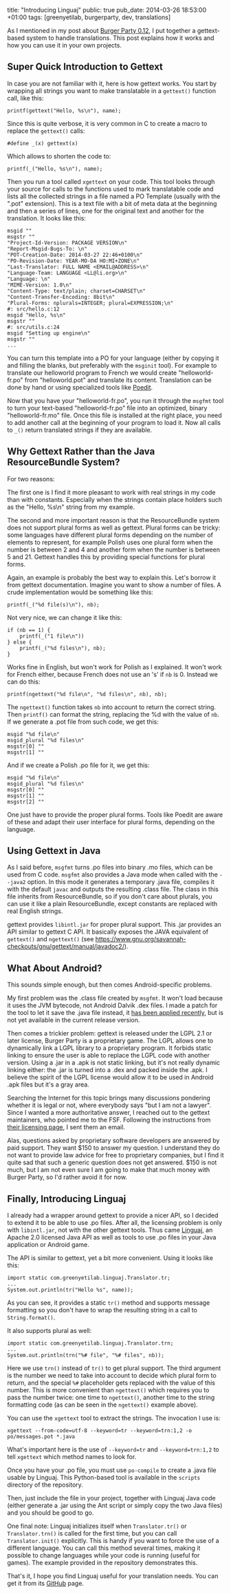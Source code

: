 title: "Introducing Linguaj"
public: true
pub_date: 2014-03-26 18:53:00 +01:00
tags: [greenyetilab, burgerparty, dev, translations]

As I mentioned in my post about [Burger Party 0.12][bp-0.12], I put together a gettext-based system to handle translations. This post explains how it works and how you can use it in your own projects.

[bp-0.12]: ../burgerparty-0.12/

## Super Quick Introduction to Gettext

In case you are not familiar with it, here is how gettext works. You start by wrapping all strings you want to make translatable in a `gettext()` function call, like this:

```
printf(gettext("Hello, %s\n"), name);
```

Since this is quite verbose, it is very common in C to create a macro to replace the `gettext()` calls:

```
#define _(x) gettext(x)
```

Which allows to shorten the code to:

```
printf(_("Hello, %s\n"), name);
```

Then you run a tool called `xgettext` on your code. This tool looks through your source for calls to the functions used to mark translatable code and lists all the collected strings in a file named a PO Template (usually with the ".pot" extension). This is a text file with a bit of meta data at the beginning and then a series of lines, one for the original text and another for the translation. It looks like this:

```
msgid ""
msgstr ""
"Project-Id-Version: PACKAGE VERSION\n"
"Report-Msgid-Bugs-To: \n"
"POT-Creation-Date: 2014-03-27 22:46+0100\n"
"PO-Revision-Date: YEAR-MO-DA HO:MI+ZONE\n"
"Last-Translator: FULL NAME <EMAIL@ADDRESS>\n"
"Language-Team: LANGUAGE <LL@li.org>\n"
"Language: \n"
"MIME-Version: 1.0\n"
"Content-Type: text/plain; charset=CHARSET\n"
"Content-Transfer-Encoding: 8bit\n"
"Plural-Forms: nplurals=INTEGER; plural=EXPRESSION;\n"
#: src/hello.c:12
msgid "Hello, %s\n"
msgstr ""
#: src/utils.c:24
msgid "Setting up engine\n"
msgstr ""
...
```

You can turn this template into a PO for your language (either by copying it and filling the blanks, but preferably with the `msginit` tool). For example to translate our helloworld program to French we would create "helloworld-fr.po" from "helloworld.pot" and translate its content. Translation can be done by hand or using specialized tools like [Poedit][].

[poedit]: http://poedit.sf.net

Now that you have your "helloworld-fr.po", you run it through the `msgfmt` tool to turn your text-based "helloworld-fr.po" file into an optimized, binary "helloworld-fr.mo" file. Once this file is installed at the right place, you need to add another call at the beginning of your program to load it. Now all calls to `_()` return translated strings if they are available.

## Why Gettext Rather than the Java ResourceBundle System?

For two reasons:

The first one is I find it more pleasant to work with real strings in my code than with constants. Especially when the strings contain place holders such as the "Hello, %s\n" string from my example.

The second and more important reason is that the ResourceBundle system does not support plural forms as well as gettext. Plural forms can be tricky: some languages have different plural forms depending on the number of elements to represent, for example Polish uses one plural form when the number is between 2 and 4 and another form when the number is between 5 and 21. Gettext handles this by providing special functions for plural forms.

Again, an example is probably the best way to explain this. Let's borrow it from gettext documentation. Imagine you want to show a number of files. A crude implementation would be something like this:

```
printf(_("%d file(s)\n"), nb);
```

Not very nice, we can change it like this:

```
if (nb == 1) {
    printf(_("1 file\n"))
} else {
    printf(_("%d files\n"), nb);
}
```

Works fine in English, but won't work for Polish as I explained. It won't work for  French either, because French does not use an 's' if `nb` is 0. Instead we can do this:

```
printf(ngettext("%d file\n", "%d files\n", nb), nb);
```

The `ngettext()` function takes `nb` into account to return the correct string. Then `printf()` can format the string, replacing the %d with the value of `nb`. If we generate a .pot file from such code, we get this:

```
msgid "%d file\n"
msgid_plural "%d files\n"
msgstr[0] ""
msgstr[1] ""
```

And if we create a Polish .po file for it, we get this:

```
msgid "%d file\n"
msgid_plural "%d files\n"
msgstr[0] ""
msgstr[1] ""
msgstr[2] ""
```

One just have to provide the proper plural forms. Tools like Poedit are aware of these and adapt their user interface for plural forms, depending on the language.

## Using Gettext in Java

As I said before, `msgfmt` turns .po files into binary .mo files, which can be used from C code. `msgfmt` also provides a Java mode when called with the `--java2` option. In this mode it generates a temporary .java file, compiles it with the default `javac` and outputs the resulting .class file. The class in this file inherits from ResourceBundle, so if you don't care about plurals, you can use it like a plain ResourceBundle, except constants are replaced with real English strings.

gettext provides `libintl.jar` for proper plural support. This .jar provides an API similar to gettext C API. It basically exposes the JAVA equivalent of `gettext()` and `ngettext()` (see <https://www.gnu.org/savannah-checkouts/gnu/gettext/manual/javadoc2/>).

## What About Android?

This sounds simple enough, but then comes Android-specific problems.

My first problem was the .class file created by `msgfmt`. It won't load because it uses the JVM bytecode, not Android Dalvik .dex files. I made a patch for the tool to let it save the .java file instead, it [has been applied recently][patch], but is not yet available in the current release version.

[patch]: http://git.savannah.gnu.org/cgit/gettext.git/commit/?h=maint&id=75638a4cd22832f58d368e0316dc1c0a4598bbbf

Then comes a trickier problem: gettext is released under the LGPL 2.1 or later license, Burger Party is a proprietary game. The LGPL allows one to dynamically link a LGPL library to a proprietary program. It forbids static linking to ensure the user is able to replace the LGPL code with another version. Using a .jar in a .apk is not static linking, but it's not really dynamic linking either: the .jar is turned into a .dex and packed inside the .apk. I believe the spirit of the LGPL license would allow it to be used in Android .apk files but it's a gray area.

Searching the Internet for this topic brings many discussions pondering whether it is legal or not, where everybody says "but I am not a lawyer". Since I wanted a more authoritative answer, I reached out to the gettext maintainers, who pointed me to the FSF. Following the instructions from [their licensing page][licensing], I sent them an email.

Alas, questions asked by proprietary software developers are answered by paid support. They want $150 to answer my question. I understand they do not want to provide law advice for free to proprietary companies, but I find it quite sad that such a generic question does not get answered. $150 is not much, but I am not even sure I am going to make that much money with Burger Party, so I'd rather avoid it for now.

[licensing]: http://www.fsf.org/licensing/

## Finally, Introducing Linguaj

I already had a wrapper around gettext to provide a nicer API, so I decided to extend it to be able to use .po files. After all, the licensing problem is only with `libintl.jar`, not with the other gettext tools.  Thus came [Linguaj][], an Apache 2.0 licensed Java API as well as tools to use .po files in your Java application or Android game.

[Linguaj]: http://github.com/agateau/linguaj

The API is similar to gettext, yet a bit more convenient. Using it looks like this:

```
import static com.greenyetilab.linguaj.Translator.tr;
...
System.out.println(tr("Hello %s", name));
```

As you can see, it provides a static `tr()` method and supports message formatting so you don't have to wrap the resulting string in a call to `String.format()`.

It also supports plural as well:

```
import static com.greenyetilab.linguaj.Translator.trn;
...
System.out.println(trn("%# file", "%# files", nb));
```

Here we use `trn()` instead of `tr()` to get plural support. The third argument is the number we need to take into account to decide which plural form to return, and the special `%#` placeholder gets replaced with the value of this number. This is more convenient than `ngettext()` which requires you to pass the number twice: one time to `ngettext()`, another time to the string formatting code (as can be seen in the `ngettext()` example above).

You can use the `xgettext` tool to extract the strings. The invocation I use is:

```
xgettext --from-code=utf-8 --keyword=tr --keyword=trn:1,2 -o po/messages.pot *.java
```

What's important here is the use of `--keyword=tr` and `--keyword=trn:1,2` to tell `xgettext` which method names to look for.

Once you have your .po file, you must use `po-compile` to create a .java file usable by Linguaj. This Python-based tool is available in the `scripts` directory of the repository.

Then, just include the file in your project, together with Linguaj Java code (either generate a .jar using the Ant script or simply copy the two Java files) and you should be good to go.

One final note: Linguaj initializes itself when `Translator.tr()` or `Translator.trn()` is called for the first time, but you can call `Translator.init()` explicitly. This is handy if you want to force the use of a different language. You can call this method several times, making it possible to change languages while your code is running (useful for games). The example provided in the repository demonstrates this.

That's it, I hope you find Linguaj useful for your translation needs. You can get it from its [GitHub][Linguaj] page.
